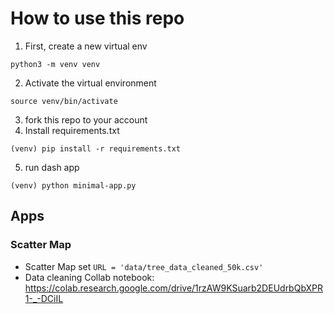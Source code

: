 # How to use this repo 

1) First, create a new virtual env
```
python3 -m venv venv

```
2) Activate the virtual environment
```
source venv/bin/activate
```

3) fork this repo to your account
4) Install requirements.txt
```
(venv) pip install -r requirements.txt

```
5) run dash app
```
(venv) python minimal-app.py
```

## Apps 

### Scatter Map 
  - Scatter Map set ```URL = 'data/tree_data_cleaned_50k.csv'```
  - Data cleaning Collab notebook: https://colab.research.google.com/drive/1rzAW9KSuarb2DEUdrbQbXPR1-_-DCiIL
